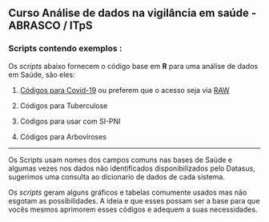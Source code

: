 ## **Curso Análise de dados na vigilância em saúde** - ABRASCO / ITpS

### Scripts contendo exemplos :

 Os *scripts* abaixo fornecem o código  base em **R** para uma análise de dados em Saúde, são eles:

1. [Códigos para Covid-19](Scripts_Exemplos/Script_Covid-19.R)   ou preferem que o acesso seja via [RAW](https://raw.githubusercontent.com/Curso-R-Abrasco/Scripts_Exemplos/master/Script_Covid-19/script_covid19.R)

2. Códigos para Tuberculose

3. Códigos para usar com SI-PNI

4. Códigos para Arboviroses 

---

Os Scripts usam nomes dos campos comuns nas bases de Saúde e algumas vezes nos dados não identificados disponibilizados pelo Datasus, sugerimos uma consulta ao dicionario de dados de cada sistema.

Os *scripts* geram alguns gráficos e tabelas comumente usados mas não esgotam as possibilidades. A ideia e que esses possam ser a base para que vocês mesmos aprimorem esses códigos e adequem  a suas necessidades. 


